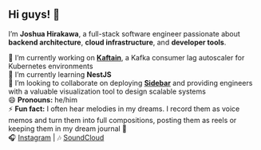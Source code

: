 ## Hi guys! 👋

I’m **Joshua Hirakawa**, a full-stack software engineer passionate about **backend architecture**, **cloud infrastructure**, and **developer tools**.  

🔭 I’m currently working on **[Kaftain](https://github.com/oslabs-beta/Kaftain)**, a Kafka consumer lag autoscaler for Kubernetes environments   
🌱 I’m currently learning **NestJS**   
👯 I’m looking to collaborate on deploying **[Sidebar](https://github.com/JoshuaHirakawa/Sidebar)** and providing engineers with a valuable visualization tool to design scalable systems  
😄 **Pronouns:** he/him  
⚡ **Fun fact:** I often hear melodies in my dreams. I record them as voice memos and turn them into full compositions, posting them as reels or keeping them in my dream journal 🎵  
🎧 [Instagram](https://www.instagram.com/itsbisko) | 🎶 [SoundCloud](https://soundcloud.com/bisko_official)  
